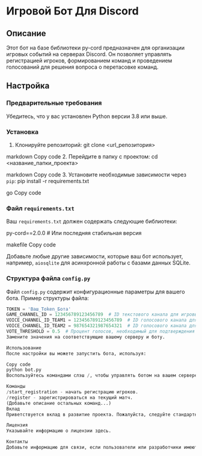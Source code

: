 # Игровой Бот Для Discord

## Описание

Этот бот на базе библиотеки py-cord предназначен для организации игровых событий на серверах Discord. Он позволяет управлять регистрацией игроков, формированием команд и проведением голосований для решения вопроса о перетасовке команд.

## Настройка

### Предварительные требования

Убедитесь, что у вас установлен Python версии 3.8 или выше.

### Установка

1. Клонируйте репозиторий:
git clone <url_репозитория>

markdown
Copy code
2. Перейдите в папку с проектом:
cd <название_папки_проекта>

markdown
Copy code
3. Установите необходимые зависимости через `pip`:
pip install -r requirements.txt

go
Copy code

### Файл `requirements.txt`

Ваш `requirements.txt` должен содержать следующие библиотеки:

py-cord==2.0.0 # Или последняя стабильная версия

makefile
Copy code

Добавьте любые другие зависимости, которые ваш бот использует, например, `aiosqlite` для асинхронной работы с базами данных SQLite.

### Структура файла `config.py`

Файл `config.py` содержит конфигурационные параметры для вашего бота. Пример структуры файла:

```python
TOKEN = 'Ваш_Token_Бота'
GAME_CHANNEL_ID = 123456789123456789  # ID текстового канала для игровых уведомлений
VOICE_CHANNEL_ID_TEAM1 = 123456789123456789  # ID голосового канала для первой команды
VOICE_CHANNEL_ID_TEAM2 = 987654321987654321  # ID голосового канала для второй команды
VOTE_THRESHOLD = 0.5  # Процент голосов, необходимый для подтверждения решения
Замените значения на соответствующие вашему серверу и боту.

Использование
После настройки вы можете запустить бота, используя:

Copy code
python bot.py
Воспользуйтесь командами слэш /, чтобы управлять ботом на вашем сервере.

Команды
/start_registration - начать регистрацию игроков.
/register - зарегистрироваться на текущий матч.
(Добавьте описание остальных команд...)
Вклад
Приветствуется вклад в развитие проекта. Пожалуйста, следуйте стандартному процессу через pull request для предложения ваших изменений.

Лицензия
Указывайте информацию о лицензии здесь.

Контакты
Добавьте информацию для связи, если пользователи или разработчики имеют вопросы.
